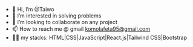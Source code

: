 - 👋 Hi, I’m @Taiwo
- 👀 I’m interested in solving problems
- 💞️ I’m looking to collaborate on any project
- 📫 How to reach me @ gmail komolafeta95@gmail.com
- 🧑‍💻 my stacks: HTML|CSS|JavaScript|React.js|Tailwind CSS|Bootstrap
<!---
ojoe928/ojoe928 is a ✨ special ✨ repository because its `README.md` (this file) appears on your GitHub profile.
You can click the Preview link to take a look at your changes.
--->
